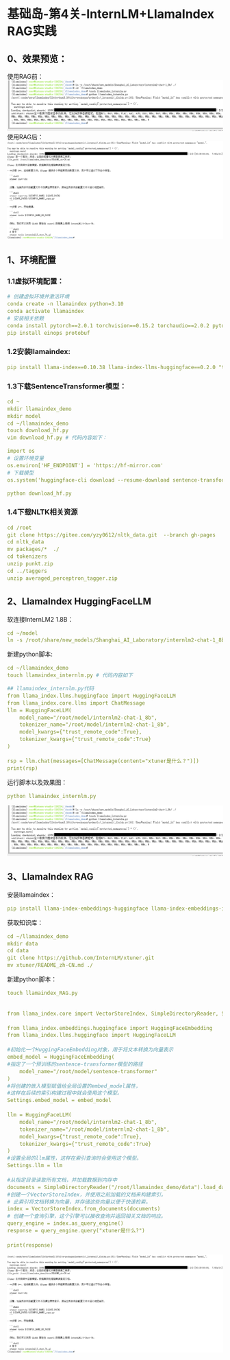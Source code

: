 # 基础岛-第4关-InternLM+LlamaIndex RAG实践

## 0、效果预览：
使用RAG前：
![img.png](../assets/L10401.png)
使用RAG后：
![img_1.png](../assets/L10402.png)

## 1、环境配置
### 1.1虚拟环境配置：
```yaml
# 创建虚拟环境并激活环境
conda create -n llamaindex python=3.10
conda activate llamaindex
# 安装相关依赖
conda install pytorch==2.0.1 torchvision==0.15.2 torchaudio==2.0.2 pytorch-cuda=11.7 -c pytorch -c nvidia
pip install einops protobuf
```

### 1.2安装llamaindex:
```yaml
pip install llama-index==0.10.38 llama-index-llms-huggingface==0.2.0 "transformers[torch]==4.41.1" "huggingface_hub[inference]==0.23.1" huggingface_hub==0.23.1 sentence-transformers==2.7.0 sentencepiece==0.2.0
```

### 1.3下载SentenceTransformer模型：
```yaml
cd ~
mkdir llamaindex_demo
mkdir model
cd ~/llamaindex_demo
touch download_hf.py
vim download_hf.py # 代码内容如下：
```

```yaml
import os
# 设置环境变量
os.environ['HF_ENDPOINT'] = 'https://hf-mirror.com'
# 下载模型
os.system('huggingface-cli download --resume-download sentence-transformers/paraphrase-multilingual-MiniLM-L12-v2 --local-dir /root/model/sentence-transformer')
```

```yaml
python download_hf.py
```

### 1.4下载NLTK相关资源
```yaml
cd /root
git clone https://gitee.com/yzy0612/nltk_data.git  --branch gh-pages
cd nltk_data
mv packages/*  ./
cd tokenizers
unzip punkt.zip
cd ../taggers
unzip averaged_perceptron_tagger.zip
```


## 2、LlamaIndex HuggingFaceLLM

软连接InternLM2 1.8B：
```yaml
cd ~/model
ln -s /root/share/new_models/Shanghai_AI_Laboratory/internlm2-chat-1_8b/ ./
```

新建python脚本:
```yaml
cd ~/llamaindex_demo
touch llamaindex_internlm.py # 代码内容如下
```

```yaml
## llamaindex_internlm.py代码
from llama_index.llms.huggingface import HuggingFaceLLM
from llama_index.core.llms import ChatMessage
llm = HuggingFaceLLM(
    model_name="/root/model/internlm2-chat-1_8b",
    tokenizer_name="/root/model/internlm2-chat-1_8b",
    model_kwargs={"trust_remote_code":True},
    tokenizer_kwargs={"trust_remote_code":True}
)

rsp = llm.chat(messages=[ChatMessage(content="xtuner是什么？")])
print(rsp)
```


运行脚本以及效果图：
```yaml
python llamaindex_internlm.py
```
![img.png](../assets/L10401.png)


## 3、LlamaIndex RAG
安装llamaindex：
```yaml
pip install llama-index-embeddings-huggingface llama-index-embeddings-instructor

```

获取知识库：
```yaml
cd ~/llamaindex_demo
mkdir data
cd data
git clone https://github.com/InternLM/xtuner.git
mv xtuner/README_zh-CN.md ./

```

新建python脚本：
```yaml
touch llamaindex_RAG.py

```

```yaml

from llama_index.core import VectorStoreIndex, SimpleDirectoryReader, Settings

from llama_index.embeddings.huggingface import HuggingFaceEmbedding
from llama_index.llms.huggingface import HuggingFaceLLM

#初始化一个HuggingFaceEmbedding对象，用于将文本转换为向量表示
embed_model = HuggingFaceEmbedding(
#指定了一个预训练的sentence-transformer模型的路径
    model_name="/root/model/sentence-transformer"
)
#将创建的嵌入模型赋值给全局设置的embed_model属性，
#这样在后续的索引构建过程中就会使用这个模型。
Settings.embed_model = embed_model

llm = HuggingFaceLLM(
    model_name="/root/model/internlm2-chat-1_8b",
    tokenizer_name="/root/model/internlm2-chat-1_8b",
    model_kwargs={"trust_remote_code":True},
    tokenizer_kwargs={"trust_remote_code":True}
)
#设置全局的llm属性，这样在索引查询时会使用这个模型。
Settings.llm = llm

#从指定目录读取所有文档，并加载数据到内存中
documents = SimpleDirectoryReader("/root/llamaindex_demo/data").load_data()
#创建一个VectorStoreIndex，并使用之前加载的文档来构建索引。
# 此索引将文档转换为向量，并存储这些向量以便于快速检索。
index = VectorStoreIndex.from_documents(documents)
# 创建一个查询引擎，这个引擎可以接收查询并返回相关文档的响应。
query_engine = index.as_query_engine()
response = query_engine.query("xtuner是什么?")

print(response)
```

![img_1.png](../assets/L10402.png)
